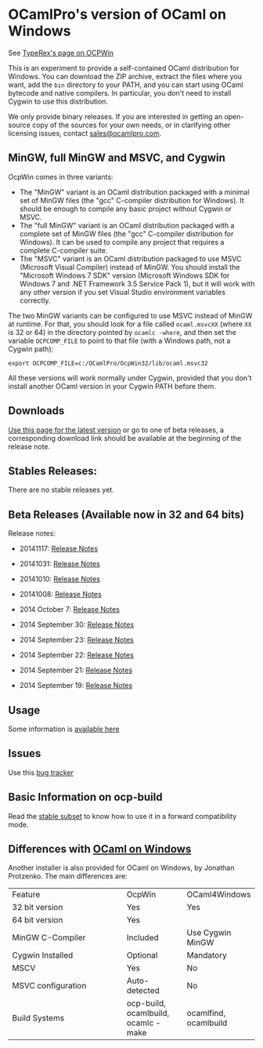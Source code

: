 OCamlPro's version of OCaml on Windows
======================================

See [TypeRex's page on OCPWin](http://www.typerex.org/ocpwin.html)

This is an experiment to provide a self-contained OCaml distribution
for Windows. You can download the ZIP archive, extract the files where
you want, add the `bin` directory to your PATH, and you can start
using OCaml bytecode and native compilers. In particular, you don't need
to install Cygwin to use this distribution.

We only provide binary releases. If you are interested in getting an
open-source copy of the sources for your own needs, or in clarifying
other licensing issues, contact
[sales@ocamlpro.com](mailto:sales@ocamlpro.com).

## MinGW, full MinGW and MSVC, and Cygwin

OcpWin comes in three variants:

* The "MinGW" variant is an OCaml distribution packaged with a minimal set of
  MinGW files (the "gcc" C-compiler distribution for Windows). It should be 
  enough to compile any basic project without Cygwin or MSVC.
* The "full MinGW" variant is an OCaml distribution packaged with a
  complete set of MinGW files (the "gcc" C-compiler distribution for
  Windows). It can be used to compile any project that requires a complete
  C-compiler suite.
* The "MSVC" variant is an OCaml distribution packaged to use MSVC
  (Microsoft Visual Compiler) instead of MinGW. You should install the
  "Microsoft Windows 7 SDK" version (Microsoft Windows SDK for Windows
  7 and .NET Framework 3.5 Service Pack 1), but it will work with any
  other version if you set Visual Studio environment variables
  correctly.

The two MinGW variants can be configured to use MSVC instead of MinGW
at runtime. For that, you should look for a file called `ocaml.msvcXX`
(where `XX` is 32 or 64) in the directory pointed by `ocamlc -where`,
and then set the variable `OCPCOMP_FILE` to point to that file (with a
Windows path, not a Cygwin path):

```
export OCPCOMP_FILE=c:/OCamlPro/OcpWin32/lib/ocaml.msvc32
```

All these versions will work normally under Cygwin, provided that you
don't install another OCaml version in your Cygwin PATH before them.

## Downloads

[Use this page for the latest version](https://github.com/OCamlPro/ocpwin-distrib/blob/master/Download.md) or go to one of beta releases,
a corresponding download link should be available at the beginning of
the release note.

## Stables Releases:

There are no stable releases yet.

## Beta Releases (Available now in 32 and 64 bits)

Release notes:

* 20141117: [Release Notes](https://github.com/OCamlPro/ocpwin-distrib/blob/master/ReleaseNotes/ocpwin-20141117-release-notes.md)

* 20141031: [Release Notes](https://github.com/OCamlPro/ocpwin-distrib/blob/master/ReleaseNotes/ocpwin-20141031-release-notes.md)

* 20141010: [Release Notes](https://github.com/OCamlPro/ocpwin-distrib/blob/master/ReleaseNotes/ocpwin-20141010-release-notes.md)

* 20141008: [Release Notes](https://github.com/OCamlPro/ocpwin-distrib/blob/master/ReleaseNotes/ocpwin-20141008-release-notes.md)

* 2014 October 7: [Release Notes](https://github.com/OCamlPro/ocpwin-distrib/blob/master/ReleaseNotes/ocpwin-20141007-release-notes.md)

* 2014 September 30: [Release Notes](https://github.com/OCamlPro/ocpwin-distrib/blob/master/ReleaseNotes/ocpwin-20140930-release-notes.md)

* 2014 September 23: [Release Notes](https://github.com/OCamlPro/ocpwin-distrib/blob/master/ReleaseNotes/ocpwin-20140923-release-notes.md)

* 2014 September 22: [Release Notes](https://github.com/OCamlPro/ocpwin-distrib/blob/master/ReleaseNotes/ocpwin-20140922-release-notes.md)

* 2014 September 21: [Release Notes](https://github.com/OCamlPro/ocpwin-distrib/blob/master/ReleaseNotes/ocpwin-20140921-release-notes.md)

* 2014 September 19: [Release Notes](https://github.com/OCamlPro/ocpwin-distrib/blob/master/ReleaseNotes/ocpwin-20140919-release-notes.md)

## Usage

Some information is [available here](https://github.com/OCamlPro/ocpwin-distrib/blob/master/Usage/Readme.md)

## Issues

Use this [bug tracker](https://github.com/OCamlPro/ocpwin-distrib/issues)


## Basic Information on ocp-build

Read the [stable subset](https://github.com/OCamlPro/ocpwin-distrib/blob/master/ocp-build/minimal.md)
to know how to use it in a forward compatibility mode.

## Differences with [OCaml on Windows](http://protz.github.io/ocaml-installer/)

Another installer is also provided for OCaml on Windows, by Jonathan
Protzenko. The main differences are:

<table width="100%">
<tr><td width="50%">Feature</td><td width="25%">OcpWin</td><td width="25%">OCaml4Windows</td></tr>
<tr><td>32 bit version</td><td>Yes</td><td>Yes</td></tr>
<tr><td>64 bit version</td><td>Yes</td><td></td></tr>
<tr><td>MinGW C-Compiler</td><td>Included</td><td>Use Cygwin MinGW</td></tr>
<tr><td>Cygwin Installed</td><td>Optional</td><td>Mandatory</td></tr>
<tr><td>MSCV</td><td>Yes</td><td>No</td></tr>
<tr><td>MSVC configuration</td><td>Auto-detected</td><td>No</td></tr>
<tr><td>Build Systems</td><td>ocp-build, ocamlbuild, ocamlc -make</td><td>ocamlfind, ocamlbuild</td></tr>
</table>
